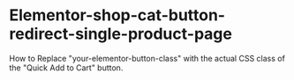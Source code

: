 # Elementor-shop-cat-button-redirect-single-product-page
How to Replace "your-elementor-button-class" with the actual CSS class of the "Quick Add to Cart" button.
